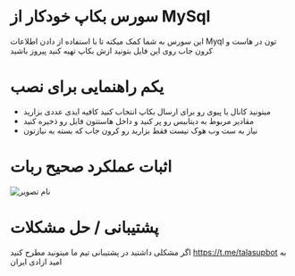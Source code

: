 # سورس بکاپ خودکار از MySql 

این سورس به شما کمک میکنه تا با استفاده از دادن اطلاعات Myql تون در هاست و کرون جاب روی این فایل بتونید ازش بکاپ تهیه کنید
پیروز باشید 

# یکم راهنمایی برای نصب
- میتونید کانال یا پیوی رو برای ارسال بکاپ انتخاب کنید کافیه ایدی عددی بزارید
- مقادیر مربوط به دیتابیس رو پر کنید و داخل هاستتون فایل رو ذخیره کنید
- نیاز به ست وب هوک نیست فقط بزارید رو کرون جاب که بسته به نیازتون 

# اثبات عملکرد صحیح ربات
![نام تصویر](https://user-images.githubusercontent.com/125084137/234471559-e3fa0565-287f-48f9-bfc8-c642e69bab99.png)

# پشتیبانی / حل مشکلات
اگر مشکلی داشتید در پشتیبانی تیم ما میتونید مطرح کنید
https://t.me/talasupbot
به امید ازادی ایران
